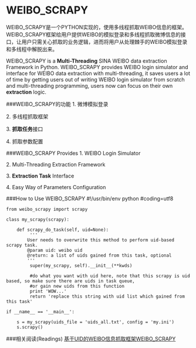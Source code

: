 WEIBO_SCRAPY
============

WEIBO\_SCRAPY是一个PYTHON实现的，使用多线程抓取WEIBO信息的框架。WEIBO\_SCRAPY框架给用户提供WEIBO的模拟登录和多线程抓取微博信息的接口，让用户只需关心抓取的业务逻辑，进而将用户从处理棘手的WEIBO模拟登录和多线程中解脱出来。

WEIBO\_SCRAPY is a **Multi-Threading** SINA WEIBO data extraction Framework in Python. WEIBO\_SCRAPY provides WEIBO login simulator and interface for WEIBO data extraction with multi-threading, it saves users a lot of time by getting users out of writing WEIBO login simulator from scratch and multi-threading programming, users now can focus on their own **extraction** logic.

###WEIBO\_SCRAPY的功能
1\. 微博模拟登录

2\. 多线程抓取框架

3\. **抓取任务**接口

4\. 抓取参数配置

###WEIBO\_SCRAPY Provides
1\. WEIBO Login Simulator

2\. Multi-Threading Extraction Framework

3\. **Extraction Task** Interface

4\. Easy Way of Parameters Configuration

###How to Use WEIBO\_SCRAPY
	#!/usr/bin/env python
	#coding=utf8

	from weibo_scrapy import scrapy

	class my_scrapy(scrapy):
		
		def scrapy_do_task(self, uid=None):
		     '''
		    User needs to overwrite this method to perform uid-based scrapy task.
		    @param uid: weibo uid
		    @return: a list of uids gained from this task, optional
		    '''
		     super(my_scrapy, self).__init__(**kwds)
		     
		     #do what you want with uid here, note that this scrapy is uid based, so make sure there are uids in task queue, 
		     #or gain new uids from this function
		     print 'WOW...'
		     return 'replace this string with uid list which gained from this task'
		 
	if __name__ == '__main__':
		
		s = my_scrapy(uids_file = 'uids_all.txt', config = 'my.ini')
		s.scrapy()

###相关阅读(Readings)
[基于UID的WEIBO信息抓取框架WEIBO_SCRAPY](http://yoyzhou.github.io/blog/2013/04/08/weibo-scrapy-framework-with-multi-threading/)
